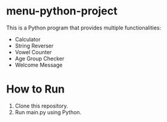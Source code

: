 # menu-python-project

This is a Python program that provides multiple functionalities:

- Calculator
- String Reverser
- Vowel Counter
- Age Group Checker
- Welcome Message

# How to Run
1. Clone this repository.
2. Run main.py using Python.
